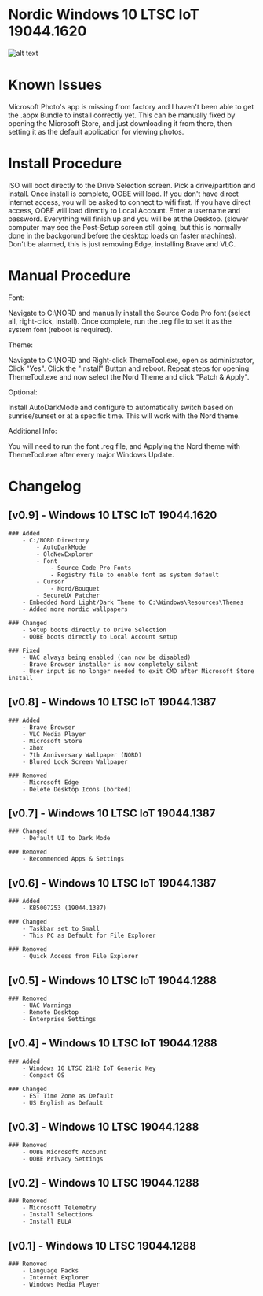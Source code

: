 # Nordic Windows 10 LTSC IoT 19044.1620

![alt text](https://i.imgur.com/fGxmBKu.png?raw=true)

# Known Issues
Microsoft Photo's app is missing from factory and I haven't been able to get the .appx Bundle to install correctly yet. This can be manually fixed by opening the Microsoft Store, and just downloading it from there, then setting it as the default application for viewing photos.

# Install Procedure
ISO will boot directly to the Drive Selection screen. Pick a drive/partition and install. Once install is complete, OOBE will load. If you don't have direct internet access, you will be asked to connect to wifi first. If you have direct access, OOBE will load directly to Local Account. Enter a username and password. Everything will finish up and you will be at the Desktop. (slower computer may see the Post-Setup screen still going, but this is normally done in the backgorund before the desktop loads on faster machines). Don't be alarmed, this is just removing Edge, installing Brave and VLC.

# Manual Procedure
Font:

Navigate to C:\NORD and manually install the Source Code Pro font (select all, right-click, install). Once complete, run the .reg file to set it as the system font (reboot is required).

Theme:

Navigate to C:\NORD and Right-click ThemeTool.exe, open as administrator, Click "Yes". Click the "Install" Button and reboot. Repeat steps for opening ThemeTool.exe and now select the Nord Theme and click "Patch & Apply".

Optional:

Install AutoDarkMode and configure to automatically switch based on sunrise/sunset or at a specific time. This will work with the Nord theme.

Additional Info:

You will need to run the font .reg file, and Applying the Nord theme with ThemeTool.exe after every major Windows Update.

# Changelog

## [v0.9] - Windows 10 LTSC IoT 19044.1620
	### Added
		- C:/NORD Directory
			- AutoDarkMode
			- OldNewExplorer
			- Font
				- Source Code Pro Fonts
				- Registry file to enable font as system default
			- Cursor
				- Nord/Bouquet
			- SecureUX Patcher
		- Embedded Nord Light/Dark Theme to C:\Windows\Resources\Themes
		- Added more nordic wallpapers

	### Changed
		- Setup boots directly to Drive Selection
		- OOBE boots directly to Local Account setup

	### Fixed
		- UAC always being enabled (can now be disabled)
		- Brave Browser installer is now completely silent
		- User input is no longer needed to exit CMD after Microsoft Store install

## [v0.8] - Windows 10 LTSC IoT 19044.1387
	### Added
		- Brave Browser
		- VLC Media Player
		- Microsoft Store
		- Xbox
		- 7th Anniversary Wallpaper (NORD)
		- Blured Lock Screen Wallpaper

	### Removed
		- Microsoft Edge
		- Delete Desktop Icons (borked)

## [v0.7] - Windows 10 LTSC IoT 19044.1387

	### Changed
		- Default UI to Dark Mode

	### Removed
		- Recommended Apps & Settings

## [v0.6] - Windows 10 LTSC IoT 19044.1387
	### Added
		- KB5007253 (19044.1387)
    
	### Changed
		- Taskbar set to Small
		- This PC as Default for File Explorer
		
	### Removed
		- Quick Access from File Explorer

## [v0.5] - Windows 10 LTSC IoT 19044.1288
	### Removed
		- UAC Warnings
		- Remote Desktop
		- Enterprise Settings

## [v0.4] - Windows 10 LTSC IoT 19044.1288
	### Added
		- Windows 10 LTSC 21H2 IoT Generic Key
		- Compact OS

	### Changed
		- EST Time Zone as Default
		- US English as Default

## [v0.3] - Windows 10 LTSC 19044.1288
	### Removed
		- OOBE Microsoft Account
		- OOBE Privacy Settings

## [v0.2] - Windows 10 LTSC 19044.1288
	### Removed
		- Microsoft Telemetry
		- Install Selections
		- Install EULA

## [v0.1] - Windows 10 LTSC 19044.1288
	### Removed
		- Language Packs
		- Internet Explorer
		- Windows Media Player
